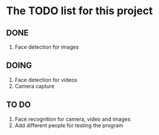 # The TODO list for this project

## DONE
1. Face detection for images

## DOING
1. Face detection for videos
2. Camera capture

## TO DO
1. Face recognition for camera, video and images
2. Add different people for testing the program 
